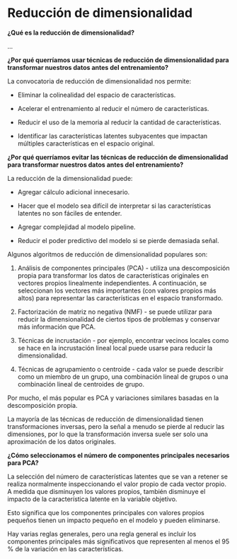 # Reducción de dimensionalidad

**¿Qué es la reducción de dimensionalidad?**

...

**¿Por qué querríamos usar técnicas de reducción de dimensionalidad para transformar nuestros datos antes del entrenamiento?**

La convocatoria de reducción de dimensionalidad nos permite:

- Eliminar la colinealidad del espacio de características.

- Acelerar el entrenamiento al reducir el número de características.

- Reducir el uso de la memoria al reducir la cantidad de características.

- Identificar las características latentes subyacentes que impactan múltiples características en el espacio original.

**¿Por qué querríamos evitar las técnicas de reducción de dimensionalidad para transformar nuestros datos antes del entrenamiento?**

La reducción de la dimensionalidad puede:

- Agregar cálculo adicional innecesario.

- Hacer que el modelo sea difícil de interpretar si las características latentes no son fáciles de entender.

- Agregar complejidad al modelo pipeline.

- Reducir el poder predictivo del modelo si se pierde demasiada señal.

Algunos algoritmos de reducción de dimensionalidad populares son:

1. Análisis de componentes principales (PCA) - utiliza una descomposición propia para transformar los datos de características originales en vectores propios linealmente independientes. A continuación, se seleccionan los vectores más importantes (con valores propios más altos) para representar las características en el espacio transformado.

2. Factorización de matriz no negativa (NMF) - se puede utilizar para reducir la dimensionalidad de ciertos tipos de problemas y conservar más información que PCA.

3. Técnicas de incrustación - por ejemplo, encontrar vecinos locales como se hace en la incrustación lineal local puede usarse para reducir la dimensionalidad.

4. Técnicas de agrupamiento o centroide - cada valor se puede describir como un miembro de un grupo, una combinación lineal de grupos o una combinación lineal de centroides de grupo.

Por mucho, el más popular es PCA y variaciones similares basadas en la descomposición propia.

La mayoría de las técnicas de reducción de dimensionalidad tienen transformaciones inversas, pero la señal a menudo se pierde al reducir las dimensiones, por lo que la transformación inversa suele ser solo una aproximación de los datos originales.

**¿Cómo seleccionamos el número de componentes principales necesarios para PCA?**

La selección del número de características latentes que se van a retener se realiza normalmente inspeccionando el valor propio de cada vector propio. A medida que disminuyen los valores propios, también disminuye el impacto de la característica latente en la variable objetivo.

Esto significa que los componentes principales con valores propios pequeños tienen un impacto pequeño en el modelo y pueden eliminarse.

Hay varias reglas generales, pero una regla general es incluir los componentes principales más significativos que representen al menos el 95 % de la variación en las características.
